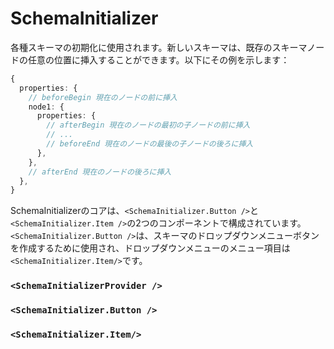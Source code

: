 # SchemaInitializer

各種スキーマの初期化に使用されます。新しいスキーマは、既存のスキーマノードの任意の位置に挿入することができます。以下にその例を示します：

```ts
{
  properties: {
    // beforeBegin 現在のノードの前に挿入
    node1: {
      properties: {
        // afterBegin 現在のノードの最初の子ノードの前に挿入
        // ...
        // beforeEnd 現在のノードの最後の子ノードの後ろに挿入
      },
    },
    // afterEnd 現在のノードの後ろに挿入
  },
}
```

SchemaInitializerのコアは、`<SchemaInitializer.Button />`と`<SchemaInitializer.Item />`の2つのコンポーネントで構成されています。`<SchemaInitializer.Button />`は、スキーマのドロップダウンメニューボタンを作成するために使用され、ドロップダウンメニューのメニュー項目は`<SchemaInitializer.Item/>`です。

### `<SchemaInitializerProvider />`

### `<SchemaInitializer.Button />`

### `<SchemaInitializer.Item/>`